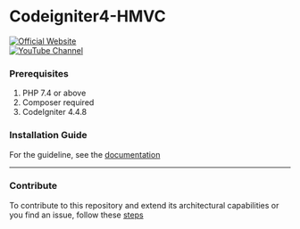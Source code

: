 # Codeigniter4-HMVC

[![Official Website](https://img.shields.io/badge/Official_Website-Visit-yellow)](https://simpletine.com)  
[![YouTube Channel](https://img.shields.io/badge/YouTube_Channel-Subscribe-FF0000)](https://www.youtube.com/channel/UCRuDf31rPyyC2PUbsMG0vZw) 
 
### Prerequisites
1. PHP 7.4 or above
2. Composer required
2. CodeIgniter 4.4.8

### Installation Guide
For the guideline, see the [documentation](/INSTALLING.md) 

---
### Contribute
To contribute to this repository and extend its architectural capabilities or you find an issue, follow these [steps](/CONTRIBUTE.md)